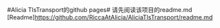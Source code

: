  #Alicia TlsTransport的github pages#
 请先阅读该项目的readme.md [Readme]https://github.com/RiccaAtAlicia/AliciaTlsTransport/readme.md
